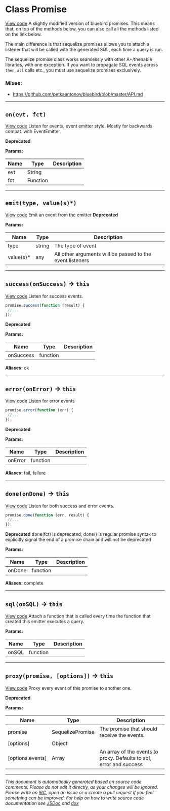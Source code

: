<a name="promise"></a>
# Class Promise
[View code](https://github.com/sequelize/sequelize/blob/768c4400949da3d727bfb733b87c26d36707ab4e/lib/promise.js#L25)
A slightly modified version of bluebird promises. This means that, on top of the methods below, you can also call all the methods listed on the link below.

The main difference is that sequelize promises allows you to attach a listener that will be called with the generated SQL, each time a query is run.

The sequelize promise class works seamlessly with other A+/thenable libraries, with one exception.
If you want to propagate SQL events across `then`, `all` calls etc., you must use sequelize promises exclusively.

### Mixes:
* https://github.com/petkaantonov/bluebird/blob/master/API.md

***

<a name="on"></a>
## `on(evt, fct)`
[View code](https://github.com/sequelize/sequelize/blob/768c4400949da3d727bfb733b87c26d36707ab4e/lib/promise.js#L119)
Listen for events, event emitter style. Mostly for backwards compat. with EventEmitter

**Deprecated** 

**Params:**

| Name | Type | Description |
| ---- | ---- | ----------- |
| evt | String |  |
| fct | Function |  |


***

<a name="emit"></a>
## `emit(type, value(s)*)`
[View code](https://github.com/sequelize/sequelize/blob/768c4400949da3d727bfb733b87c26d36707ab4e/lib/promise.js#L140)
Emit an event from the emitter
**Deprecated** 

**Params:**

| Name | Type | Description |
| ---- | ---- | ----------- |
| type | string | The type of event |
| value(s)* | any | All other arguments will be passed to the event listeners  |


***

<a name="success"></a>
## `success(onSuccess)` -> `this`
[View code](https://github.com/sequelize/sequelize/blob/768c4400949da3d727bfb733b87c26d36707ab4e/lib/promise.js#L178)
Listen for success events.

```js
promise.success(function (result) {
 //...
});
```

**Deprecated** 

**Params:**

| Name | Type | Description |
| ---- | ---- | ----------- |
| onSuccess | function |  |

__Aliases:__ ok

***

<a name="error"></a>
## `error(onError)` -> `this`
[View code](https://github.com/sequelize/sequelize/blob/768c4400949da3d727bfb733b87c26d36707ab4e/lib/promise.js#L205)
Listen for error events

```js
promise.error(function (err) {
 //...
});
```

**Deprecated** 

**Params:**

| Name | Type | Description |
| ---- | ---- | ----------- |
| onError | function |  |

__Aliases:__ fail, failure

***

<a name="done"></a>
## `done(onDone)` -> `this`
[View code](https://github.com/sequelize/sequelize/blob/768c4400949da3d727bfb733b87c26d36707ab4e/lib/promise.js#L228)
Listen for both success and error events.

```js
promise.done(function (err, result) {
 //...
});
```

**Deprecated** done(fct) is deprecated, done() is regular promise syntax to explicitly signal the end of a promise chain and will not be deprecated

**Params:**

| Name | Type | Description |
| ---- | ---- | ----------- |
| onDone | function |  |

__Aliases:__ complete

***

<a name="sql"></a>
## `sql(onSQL)` -> `this`
[View code](https://github.com/sequelize/sequelize/blob/768c4400949da3d727bfb733b87c26d36707ab4e/lib/promise.js#L253)
Attach a function that is called every time the function that created this emitter executes a query.

**Params:**

| Name | Type | Description |
| ---- | ---- | ----------- |
| onSQL | function |  |


***

<a name="proxy"></a>
## `proxy(promise, [options])` -> `this`
[View code](https://github.com/sequelize/sequelize/blob/768c4400949da3d727bfb733b87c26d36707ab4e/lib/promise.js#L268)
Proxy every event of this promise to another one.

**Deprecated** 

**Params:**

| Name | Type | Description |
| ---- | ---- | ----------- |
| promise | SequelizePromise | The promise that should receive the events. |
| [options] | Object |  |
| [options.events] | Array | An array of the events to proxy. Defaults to sql, error and success |


***

_This document is automatically generated based on source code comments. Please do not edit it directly, as your changes will be ignored. Please write on <a href="irc://irc.freenode.net/#sequelizejs">IRC</a>, open an issue or a create a pull request if you feel something can be improved. For help on how to write source code documentation see [JSDoc](http://usejsdoc.org) and [dox](https://github.com/tj/dox)_